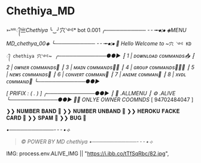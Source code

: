 # Chethiya_MD
➳ᴹᴿ᭄亗*Chethiya* ╰‿╯穴༺* bot 0.001
*╭───────────╶╶╶╾⦁⦂⦁*
*◈MENU MD_chethya_00◈*
*╰───────────╶╶╶╾⦁⦂⦁*
*👋 Hello Welcome to*
~`穴 ༺ KD᭄ chethiya 穴༺`~
͏͏͏͏͏͏͏͏͏͏͏͏͏͏͏͏͏͏͏͏͏͏͏͏͏͏͏͏͏͏͏͏͏͏͏͏͏͏͏͏͏͏͏͏͏͏͏͏͏͏͏͏͏͏͏͏͏͏͏͏͏͏͏͏͏͏͏
*╭─────────────●●►*
*┋ 1 | ᴅᴏᴡɴʟᴏᴀᴅ ᴄᴏᴍᴍᴀɴᴅs📥*
*┋ 2 | ᴏᴡɴᴇʀ ᴄᴏᴍᴍᴀɴᴅs🤴*
*┋ 3 | ᴍᴀɪɴ ᴄᴏᴍᴍᴀɴᴅs👨‍💻*
*┋ 4 | ɢʀᴏᴜᴘ ᴄᴏᴍᴍᴀɴᴅs👨‍👦‍👦*
*┋ 5 | ɴᴇᴡꜱ ᴄᴏᴍᴍᴀɴᴅs📰*
*┋ 6 | ᴄᴏɴᴠᴇʀᴛ ᴄᴏᴍᴍᴀɴ🔮*
*┋ 7 | ᴀɴɪᴍᴇ ᴄᴏᴍᴍᴀɴ💃*
*┋ 8 | xᴠᴅʟ ᴄᴏᴍᴍᴀɴᴅ📵*
*╰─────────────●●►*

*[   PRIFIX : ( . )   ]*
*╭─────────────●●►*
*┋ 📜 .ALLMENU*
*┋ ⚙️ .ALIVE*
*╰─────────────●●►*
*👨‍💻 ONLYE OWNER COOMNDS*
[  94702484047  ]

❯❯ 𝐍𝐔𝐌𝐁𝐄𝐑 𝐁𝐀𝐍𝐃 📵
❯❯ 𝐍𝐔𝐌𝐁𝐄𝐑 𝐔𝐍𝐁𝐀𝐍𝐃 📵
❯❯ 𝐇𝐄𝐑𝐎𝐊𝐔 𝐅𝐀𝐂𝐊𝐄 𝐂𝐀𝐑𝐃 📵
❯❯ 𝐒𝐏𝐀𝐌 📵
❯❯ 𝐁𝐔𝐆 📵

*•────────────╴╴╴•⟢*
> *© POWER BY MD chethiya*
*•────────────╴╴╴•⟢*

IMG: process.env.ALIVE_IMG || "https://i.ibb.co/tTfSqRbc/82.jpg",
